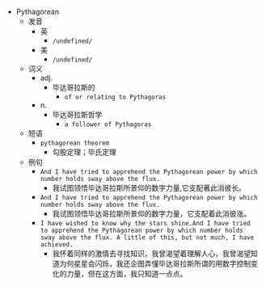 - Pythagorean
  - 发音
    - 英
      - `/undefined/`
    - 美
      - `/undefined/`
  - 词义
    - adj.
      - 毕达哥拉斯的
        - `of or relating to Pythagoras `
    - n.
      - 毕达哥拉斯哲学
        - `a follower of Pythagoras `
  - 短语
    - `pythagorean theorem`
      - 勾股定理；毕氏定理 
  - 例句
    - `And I have tried to apprehend the Pythagorean power by which number holds sway above the flux.`
      - 我试图领悟毕达哥拉斯所景仰的数字力量,它支配著此消彼长。
    - `And I have tried to apprehend the Pythagorean power by which number holds sway above the flux.`
      - 我试图领悟毕达哥拉斯所景仰的数字力量，它支配着此消彼涨。
    - `I have wished to know why the stars shine.And I have tried to apprehend the Pythagorean power by which number holds sway above the flux. A little of this, but not much, I have achieved.`
      - 我怀着同样的激情去寻找知识，我曾渴望着理解人心，我曾渴望知道为何星星会闪烁，我还企图弄懂毕达哥拉斯所谓的用数字控制变化的力量，但在这方面，我只知道一点点。

